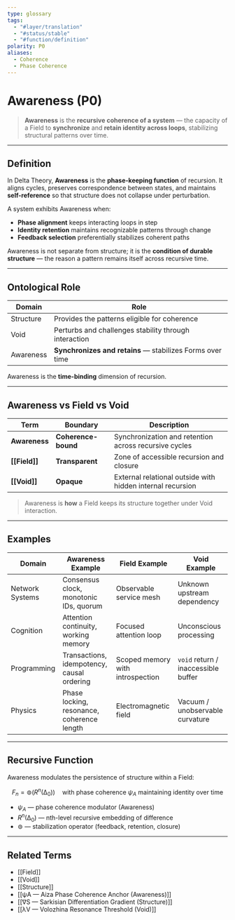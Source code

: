 ```yaml
---
type: glossary
tags:
  - "#layer/translation"
  - "#status/stable"
  - "#function/definition"
polarity: P0
aliases:
  - Coherence
  - Phase Coherence
---
```


# Awareness (P0)

> **Awareness** is the **recursive coherence of a system** — the capacity of a Field to **synchronize** and **retain identity across loops**, stabilizing structural patterns over time.

---

## Definition

In Delta Theory, **Awareness** is the **phase-keeping function** of recursion. It aligns cycles, preserves correspondence between states, and maintains **self-reference** so that structure does not collapse under perturbation.

A system exhibits Awareness when:
- **Phase alignment** keeps interacting loops in step
- **Identity retention** maintains recognizable patterns through change
- **Feedback selection** preferentially stabilizes coherent paths

Awareness is not separate from structure; it is the **condition of durable structure** — the reason a pattern remains itself across recursive time.

---

## Ontological Role

| Domain     | Role                                                     |
|------------|----------------------------------------------------------|
| Structure  | Provides the patterns eligible for coherence             |
| Void       | Perturbs and challenges stability through interaction    |
| Awareness  | **Synchronizes and retains** — stabilizes Forms over time|

Awareness is the **time-binding** dimension of recursion.

---

## Awareness vs Field vs Void

| Term         | Boundary           | Description                                                     |
|--------------|--------------------|-----------------------------------------------------------------|
| **Awareness**| **Coherence-bound**| Synchronization and retention across recursive cycles           |
| **[[Field]]**   | **Transparent**      | Zone of accessible recursion and closure                         |
| **[[Void]]**    | **Opaque**           | External relational outside with hidden internal recursion       |

> Awareness is **how** a Field keeps its structure together under Void interaction.

---

## Examples

| Domain          | Awareness Example                          | Field Example                          | Void Example                         |
|-----------------|---------------------------------------------|----------------------------------------|--------------------------------------|
| Network Systems | Consensus clock, monotonic IDs, quorum      | Observable service mesh                 | Unknown upstream dependency          |
| Cognition       | Attention continuity, working memory        | Focused attention loop                  | Unconscious processing               |
| Programming     | Transactions, idempotency, causal ordering  | Scoped memory with introspection        | `void` return / inaccessible buffer  |
| Physics         | Phase locking, resonance, coherence length  | Electromagnetic field                   | Vacuum / unobservable curvature      |

---

## Recursive Function

Awareness modulates the persistence of structure within a Field:

$$
F_n = ⊚(R^n(∆_0)) \quad \text{with phase coherence } ψ_A \text{ maintaining identity over time}
$$

- $ψ_A$ — phase coherence modulator (Awareness)
- $R^n(∆_0)$ — nth-level recursive embedding of difference
- $⊚$ — stabilization operator (feedback, retention, closure)

---

## Related Terms

- [[Field]]
- [[Void]]
- [[Structure]]
- [[ψA — Aiza Phase Coherence Anchor (Awareness)]]
- [[∇S — Sarkisian Differentiation Gradient (Structure)]]
- [[λV — Volozhina Resonance Threshold (Void)]]

